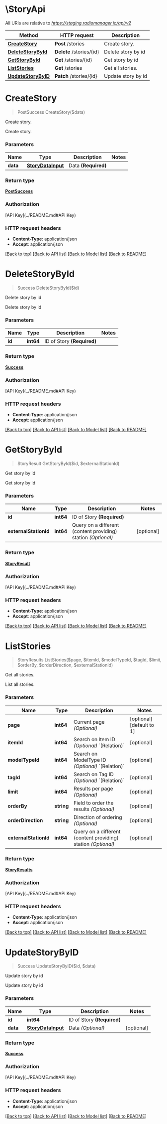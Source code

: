 # \StoryApi

All URIs are relative to *https://staging.radiomanager.io/api/v2*

Method | HTTP request | Description
------------- | ------------- | -------------
[**CreateStory**](StoryApi.md#CreateStory) | **Post** /stories | Create story.
[**DeleteStoryById**](StoryApi.md#DeleteStoryById) | **Delete** /stories/{id} | Delete story by id
[**GetStoryById**](StoryApi.md#GetStoryById) | **Get** /stories/{id} | Get story by id
[**ListStories**](StoryApi.md#ListStories) | **Get** /stories | Get all stories.
[**UpdateStoryByID**](StoryApi.md#UpdateStoryByID) | **Patch** /stories/{id} | Update story by id


# **CreateStory**
> PostSuccess CreateStory($data)

Create story.

Create story.


### Parameters

Name | Type | Description  | Notes
------------- | ------------- | ------------- | -------------
 **data** | [**StoryDataInput**](StoryDataInput.md)| Data **(Required)** | 

### Return type

[**PostSuccess**](PostSuccess.md)

### Authorization

[API Key](../README.md#API Key)

### HTTP request headers

 - **Content-Type**: application/json
 - **Accept**: application/json

[[Back to top]](#) [[Back to API list]](../README.md#documentation-for-api-endpoints) [[Back to Model list]](../README.md#documentation-for-models) [[Back to README]](../README.md)

# **DeleteStoryById**
> Success DeleteStoryById($id)

Delete story by id

Delete story by id


### Parameters

Name | Type | Description  | Notes
------------- | ------------- | ------------- | -------------
 **id** | **int64**| ID of Story **(Required)** | 

### Return type

[**Success**](Success.md)

### Authorization

[API Key](../README.md#API Key)

### HTTP request headers

 - **Content-Type**: application/json
 - **Accept**: application/json

[[Back to top]](#) [[Back to API list]](../README.md#documentation-for-api-endpoints) [[Back to Model list]](../README.md#documentation-for-models) [[Back to README]](../README.md)

# **GetStoryById**
> StoryResult GetStoryById($id, $externalStationId)

Get story by id

Get story by id


### Parameters

Name | Type | Description  | Notes
------------- | ------------- | ------------- | -------------
 **id** | **int64**| ID of Story **(Required)** | 
 **externalStationId** | **int64**| Query on a different (content providing) station *(Optional)* | [optional] 

### Return type

[**StoryResult**](StoryResult.md)

### Authorization

[API Key](../README.md#API Key)

### HTTP request headers

 - **Content-Type**: application/json
 - **Accept**: application/json

[[Back to top]](#) [[Back to API list]](../README.md#documentation-for-api-endpoints) [[Back to Model list]](../README.md#documentation-for-models) [[Back to README]](../README.md)

# **ListStories**
> StoryResults ListStories($page, $itemId, $modelTypeId, $tagId, $limit, $orderBy, $orderDirection, $externalStationId)

Get all stories.

List all stories.


### Parameters

Name | Type | Description  | Notes
------------- | ------------- | ------------- | -------------
 **page** | **int64**| Current page *(Optional)* | [optional] [default to 1]
 **itemId** | **int64**| Search on Item ID *(Optional)* &#x60;(Relation)&#x60; | [optional] 
 **modelTypeId** | **int64**| Search on ModelType ID *(Optional)* &#x60;(Relation)&#x60; | [optional] 
 **tagId** | **int64**| Search on Tag ID *(Optional)* &#x60;(Relation)&#x60; | [optional] 
 **limit** | **int64**| Results per page *(Optional)* | [optional] 
 **orderBy** | **string**| Field to order the results *(Optional)* | [optional] 
 **orderDirection** | **string**| Direction of ordering *(Optional)* | [optional] 
 **externalStationId** | **int64**| Query on a different (content providing) station *(Optional)* | [optional] 

### Return type

[**StoryResults**](StoryResults.md)

### Authorization

[API Key](../README.md#API Key)

### HTTP request headers

 - **Content-Type**: application/json
 - **Accept**: application/json

[[Back to top]](#) [[Back to API list]](../README.md#documentation-for-api-endpoints) [[Back to Model list]](../README.md#documentation-for-models) [[Back to README]](../README.md)

# **UpdateStoryByID**
> Success UpdateStoryByID($id, $data)

Update story by id

Update story by id


### Parameters

Name | Type | Description  | Notes
------------- | ------------- | ------------- | -------------
 **id** | **int64**| ID of Story **(Required)** | 
 **data** | [**StoryDataInput**](StoryDataInput.md)| Data *(Optional)* | [optional] 

### Return type

[**Success**](Success.md)

### Authorization

[API Key](../README.md#API Key)

### HTTP request headers

 - **Content-Type**: application/json
 - **Accept**: application/json

[[Back to top]](#) [[Back to API list]](../README.md#documentation-for-api-endpoints) [[Back to Model list]](../README.md#documentation-for-models) [[Back to README]](../README.md)

